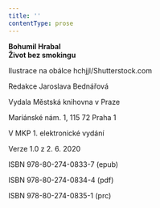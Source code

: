 ```yaml
---
title: ''
contentType: prose
---
```


**Bohumil Hrabal  
Život bez smokingu**

  

Ilustrace na obálce hchjjl/Shutterstock.com

Redakce Jaroslava Bednářová

  

Vydala Městská knihovna v Praze

Mariánské nám. 1, 115 72 Praha 1

  

V MKP 1. elektronické vydání

Verze 1.0 z 2. 6. 2020

  

ISBN 978-80-274-0833-7 (epub)

ISBN 978-80-274-0834-4 (pdf)

ISBN 978-80-274-0835-1 (prc)
